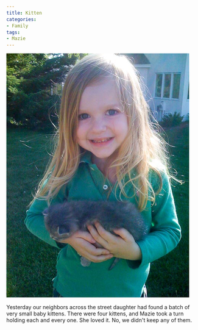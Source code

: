 ```yaml
---
title: Kitten
categories:
- Family
tags:
- Mazie
---
```


![](/assets/posts/2009/2875a8eafcb205bbcc08647544661793.jpg)
  



Yesterday our neighbors across the street daughter had found a batch of very small baby kittens. There were four kittens, and Mazie took a turn holding each and every one. She loved it.
No, we didn't keep any of them.
